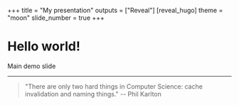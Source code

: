 +++
title = "My presentation"
outputs = ["Reveal"]
[reveal_hugo]
theme = "moon"
slide_number = true
+++

# Hello world!

Main demo slide

---

> "There are only two hard things in Computer Science: cache invalidation and naming things." -- Phil Karlton